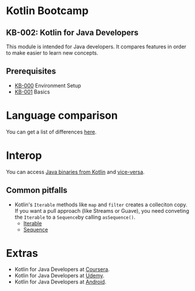 # Kotlin Bootcamp
## KB-002: Kotlin for Java Developers
This module is intended for Java developers. It compares features in order to make easier to learn new concepts.

## Prerequisites
* [KB-000](../KB-000/index.md) Environment Setup
* [KB-001](../KB-001/index.md) Basics

# Language comparison
You can get a list of differences [here](https://kotlinlang.org/docs/reference/comparison-to-java.html).

# Interop
You can access [Java binaries from Kotlin](https://kotlinlang.org/docs/reference/java-interop.html) and [vice-versa](https://kotlinlang.org/docs/reference/java-to-kotlin-interop.html).

## Common pitfalls
* Kotlin's `Iterable` methods like `map` and `filter` creates a colleciton copy. If you want a pull approach (like Streams or Guave), you need conveting the `Iterable` to a `Sequence`by calling  `asSequence()`.
  * [Iterable](https://kotlinlang.org/api/latest/jvm/stdlib/kotlin.collections/-iterable/)
  * [Sequence](https://kotlinlang.org/api/latest/jvm/stdlib/kotlin.sequences/-sequence/)

# Extras
* Kotlin for Java Developers at [Coursera](https://www.coursera.org/learn/kotlin-for-java-developers).
* Kotlin for Java Developers at [Udemy](https://www.udemy.com/course/kotlin-for-java-developers).
* Kotlin for Java Developers at [Android](https://developer.android.com/courses/pathways/kotlin-for-java).
